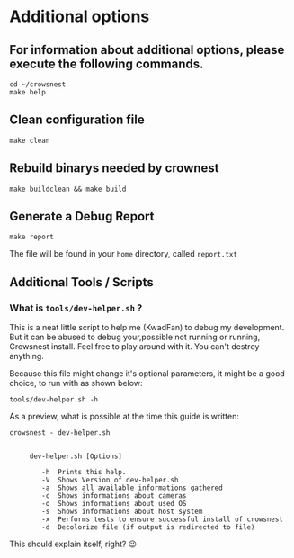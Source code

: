 # Additional options

## For information about additional options, please execute the following commands.

```shell-session
cd ~/crowsnest
make help
```

## Clean configuration file&#x20;

```
make clean
```

## Rebuild binarys needed by crownest

```
make buildclean && make build
```

## Generate a Debug Report

```
make report
```

The file will be found in your `home` directory, called `report.txt`

## Additional Tools / Scripts

### What is `tools/dev-helper.sh` ?

This is a neat little script to help me (KwadFan) to debug my development. But it can be abused to debug your,possible not running or running, Crowsnest install. Feel free to play around with it. You can't destroy anything.

Because this file might change it's optional parameters, it might be a good choice, to run with as shown below:

```shell-session
tools/dev-helper.sh -h
```

As a preview, what is possible at the time this guide is written:

```shell-session
crowsnest - dev-helper.sh


	 dev-helper.sh [Options]

		-h	Prints this help.
		-V	Shows Version of dev-helper.sh
		-a	Shows all available informations gathered
		-c	Shows informations about cameras
		-o	Shows informations about used OS
		-s	Shows informations about host system
		-x	Performs tests to ensure successful install of crowsnest
		-d	Decolorize file (if output is redirected to file)

```

This should explain itself, right? :wink:
